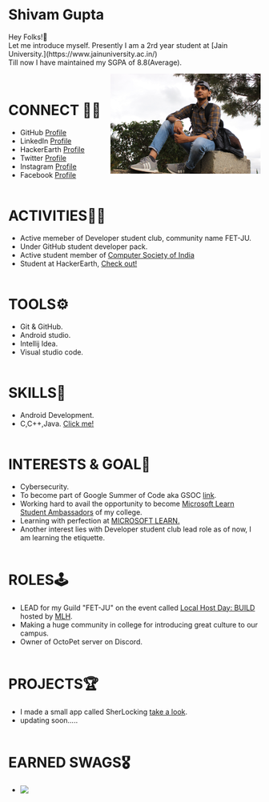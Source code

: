 <h1>Shivam Gupta</h1>Hey Folks!👋<br />
Let me introduce myself.
Presently I am a 2rd year student at 
[Jain University.](https://www.jainuniversity.ac.in/)<br />
Till now I have maintained my SGPA of 8.8(Average).<br />

<img src="IMG_0020.JPG" width="300" align="right"><br />

 # CONNECT 👨‍💻
 * GitHub [Profile](https://github.com/thisisshivamgupta)<br />
 * LinkedIn [Profile](https://www.linkedin.com/in/thisisshivamgupta/)<br />
 * HackerEarth [Profile](https://www.hackerearth.com/@shivam3581)<br />
 * Twitter [Profile](https://twitter.com/itisshivamgupta)<br />
 * Instagram [Profile](https://www.instagram.com/thisisshivamgupta/)<br />
 * Facebook [Profile](https://www.facebook.com/profile.php?id=100009093001766)<br /><br />
 # ACTIVITIES🏋️‍♂️<br />
 * Active memeber of Developer student club, community name FET-JU.<br />
 * Under GitHub student developer pack.<br />
 * Active student member of [Computer Society of India](http://csi-india.org.in/)<br />
 * Student at HackerEarth, [Check out!](https://www.hackerearth.com/@shivam3581)<br /><br />
 # TOOLS⚙<br />
 * Git & GitHub.<br />
 * Android studio.<br />
 * Intellij Idea.<br />
 * Visual studio code.<br /><br />
 # SKILLS🤖<br />
 * Android Development.<br />
 * C,C++,Java. [Click me!](https://www.hackerearth.com/@shivam3581)<br /><br />
 # INTERESTS & GOAL🎯<br />
 * Cybersecurity.<br />
 * To become part of Google Summer of Code aka GSOC [link](https://summerofcode.withgoogle.com/).<br />
 * Working hard to avail the opportunity to become [Microsoft Learn
   Student Ambassadors](https://studentambassadors.microsoft.com/) of my college.<br />
 * Learning with perfection at [MICROSOFT LEARN.](https://docs.microsoft.com/en-us/users/shivamgupta-6037/)
 * Another interest lies with Developer student club lead role as of now, I am learning the etiquette.<br /><br />
 # ROLES🕹<br />
 * LEAD for my Guild "FET-JU" on the event called [Local Host Day: BUILD](https://localhackday.mlh.io/build) hosted by [MLH](https://mlh.io/).<br />
 * Making a huge community in college for introducing great culture to our campus.<br />
 * Owner of OctoPet server on Discord.<br /><br />
 # PROJECTS🏆<br />
 * I made a small app called SherLocking [take a look](https://github.com/thisisshivamgupta/SherLocking).<br />
 * updating soon.....<br /><br />
 # EARNED SWAGS🎖<br />
 * <img src="https://github.com/thisisshivamgupta/My-Portfolio/blob/main/Swag%231.jpeg" width="300" align="left">
 
  
